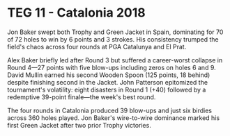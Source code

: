 # TEG 11 - Catalonia 2018

Jon Baker swept both Trophy and Green Jacket in Spain, dominating for 70 of 72 holes to win by 6 points and 3 strokes. His consistency trumped the field's chaos across four rounds at PGA Catalunya and El Prat.

Alex Baker briefly led after Round 3 but suffered a career-worst collapse in Round 4—27 points with five blow-ups including zeros on holes 6 and 9. David Mullin earned his second Wooden Spoon (125 points, 18 behind) despite finishing second in the Jacket. John Patterson epitomized the tournament's volatility: eight disasters in Round 1 (+40) followed by a redemptive 39-point finale—the week's best round.

The four rounds in Catalonia produced 39 blow-ups and just six birdies across 360 holes played. Jon Baker's wire-to-wire dominance marked his first Green Jacket after two prior Trophy victories.